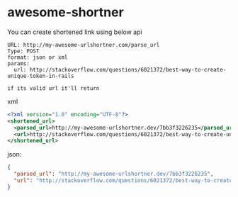 # awesome-shortner


You can create shortened link using below api 

```
URL: http://my-awesome-urlshortner.com/parse_url 
Type: POST
format: json or xml
params: 
  url: http://stackoverflow.com/questions/6021372/best-way-to-create-unique-token-in-rails

if its valid url it'll return 
```

xml
```xml
<?xml version="1.0" encoding="UTF-8"?>
<shortened_url>
  <parsed_url>http://my-awesome-urlshortner.dev/7bb3f3226235</parsed_url>
  <url>http://stackoverflow.com/questions/6021372/best-way-to-create-unique-token-in-rails</url>
</shortened_url>
```

json:
```json
{
  "parsed_url": "http://my-awesome-urlshortner.dev/7bb3f3226235",
  "url": "http://stackoverflow.com/questions/6021372/best-way-to-create-unique-token-in-rails"
}
```

